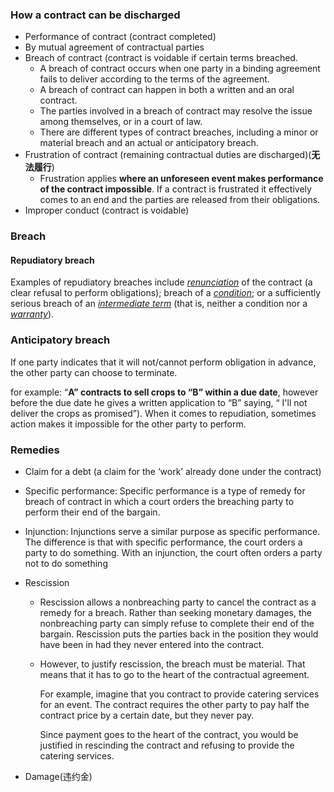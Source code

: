 ### How a contract can be discharged

- Performance of contract (contract completed)
- By mutual agreement of contractual parties
- Breach of contract (contract is voidable if certain terms breached.
  - A breach of contract occurs when one party in a binding agreement fails to deliver according to the terms of the agreement.
  - A breach of contract can happen in both a written and an oral contract.
  - The parties involved in a breach of contract may resolve the issue among themselves, or in a court of law.
  - There are different types of contract breaches, including a minor or material breach and an actual or anticipatory breach.
- Frustration of contract (remaining contractual duties are discharged)(**无法履行**)
  - Frustration applies **where an unforeseen event makes performance of the contract impossible**. If a contract is frustrated it effectively comes to an end and the parties are released from their obligations. 
- Improper conduct (contract is voidable)





### Breach

#### Repudiatory breach

Examples of repudiatory breaches include [*renunciation*](https://uk.practicallaw.thomsonreuters.com/5-559-4767?documentSection=co_anchor_a551772) of the contract (a clear refusal to perform obligations); breach of a [*condition*](https://uk.practicallaw.thomsonreuters.com/9-107-5976); or a sufficiently serious breach of an [*intermediate term*](https://uk.practicallaw.thomsonreuters.com/0-107-6720) (that is, neither a condition nor a [*warranty*](https://uk.practicallaw.thomsonreuters.com/6-107-7496)).



### Anticipatory breach

If one party indicates that it will not/cannot perform obligation in advance, the other party can choose to terminate.

for example: “**A” contracts to sell crops to “B” within a due date**, however before the due date he gives a written application to “B” saying, “ I'll not deliver the crops as promised”). When it comes to repudiation, sometimes action makes it impossible for the other party to perform.



### Remedies

- Claim for a debt (a claim for the ‘work’ already done under the contract)

- Specific performance: Specific performance is a type of remedy for breach of contract in which a court orders the breaching party to perform their end of the bargain.

- Injunction: Injunctions serve a similar purpose as specific performance. The difference is that with specific performance, the court orders a party to do something. With an injunction, the court often orders a party not to do something

- Rescission

  - Rescission allows a nonbreaching party to cancel the contract as a remedy for a breach. Rather than seeking monetary damages, the nonbreaching party can simply refuse to complete their end of the bargain. Rescission puts the parties back in the position they would have been in had they never entered into the contract.

  - However, to justify rescission, the breach must be material. That means that it has to go to the heart of the contractual agreement.

    For example, imagine that you contract to provide catering services for an event. The contract requires the other party to pay half the contract price by a certain date, but they never pay.

    Since payment goes to the heart of the contract, you would be justified in rescinding the contract and refusing to provide the catering services.

- Damage(违约金)

